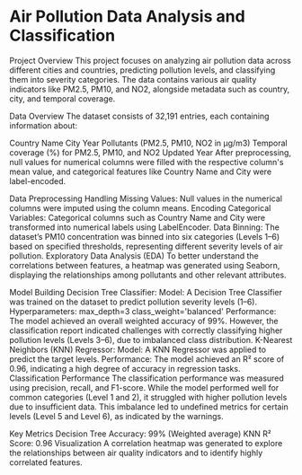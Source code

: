 # Air Pollution Data Analysis and Classification

Project Overview
This project focuses on analyzing air pollution data across different cities and countries, predicting pollution levels, and classifying them into severity categories. The data contains various air quality indicators like PM2.5, PM10, and NO2, alongside metadata such as country, city, and temporal coverage.

Data Overview
The dataset consists of 32,191 entries, each containing information about:

Country Name
City
Year
Pollutants (PM2.5, PM10, NO2 in μg/m3)
Temporal coverage (%) for PM2.5, PM10, and NO2
Updated Year
After preprocessing, null values for numerical columns were filled with the respective column's mean value, and categorical features like Country Name and City were label-encoded.

Data Preprocessing
Handling Missing Values: Null values in the numerical columns were imputed using the column means.
Encoding Categorical Variables: Categorical columns such as Country Name and City were transformed into numerical labels using LabelEncoder.
Data Binning: The dataset’s PM10 concentration was binned into six categories (Levels 1–6) based on specified thresholds, representing different severity levels of air pollution.
Exploratory Data Analysis (EDA)
To better understand the correlations between features, a heatmap was generated using Seaborn, displaying the relationships among pollutants and other relevant attributes.

Model Building
Decision Tree Classifier:
Model: A Decision Tree Classifier was trained on the dataset to predict pollution severity levels (1–6).
Hyperparameters:
max_depth=3
class_weight='balanced'
Performance: The model achieved an overall weighted accuracy of 99%. However, the classification report indicated challenges with correctly classifying higher pollution levels (Levels 3–6), due to imbalanced class distribution.
K-Nearest Neighbors (KNN) Regressor:
Model: A KNN Regressor was applied to predict the target levels.
Performance: The model achieved an R² score of 0.96, indicating a high degree of accuracy in regression tasks.
Classification Performance
The classification performance was measured using precision, recall, and F1-score. While the model performed well for common categories (Level 1 and 2), it struggled with higher pollution levels due to insufficient data. This imbalance led to undefined metrics for certain levels (Level 5 and Level 6), as indicated by the warnings.

Key Metrics
Decision Tree Accuracy: 99% (Weighted average)
KNN R² Score: 0.96
Visualization
A correlation heatmap was generated to explore the relationships between air quality indicators and to identify highly correlated features.
